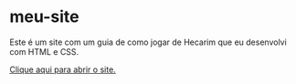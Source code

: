 # meu-site
 Este é um site com um guia de como jogar de Hecarim que eu desenvolvi com HTML e CSS.

 <a href="site/index.html">Clique aqui para abrir o site.</a>
